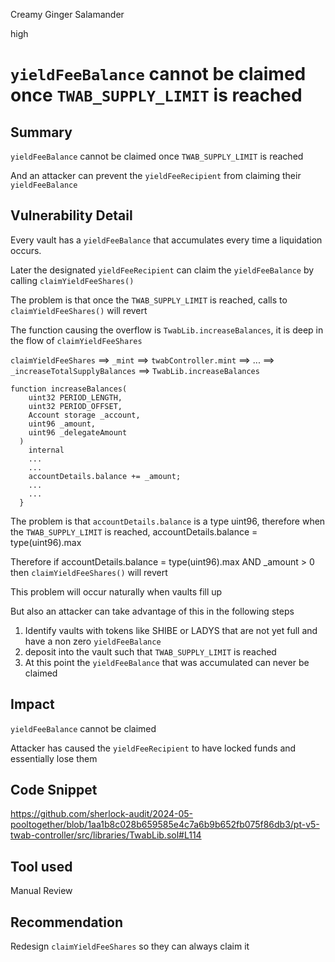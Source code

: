 Creamy Ginger Salamander

high

# `yieldFeeBalance` cannot be claimed once `TWAB_SUPPLY_LIMIT` is reached

## Summary
`yieldFeeBalance` cannot be claimed once `TWAB_SUPPLY_LIMIT` is reached

And an attacker can prevent the `yieldFeeRecipient` from claiming their `yieldFeeBalance`

## Vulnerability Detail
Every vault has a `yieldFeeBalance` that accumulates every time a liquidation occurs.

Later the designated `yieldFeeRecipient` can claim the `yieldFeeBalance` by calling `claimYieldFeeShares()`

The problem is that once the `TWAB_SUPPLY_LIMIT` is reached, calls to `claimYieldFeeShares()` will revert

The function causing the overflow is `TwabLib.increaseBalances`, it is deep in the flow of `claimYieldFeeShares`

`claimYieldFeeShares` ==> `_mint` ==> `twabController.mint` ==> ... ==> `_increaseTotalSupplyBalances` ==> `TwabLib.increaseBalances`

```solidity
function increaseBalances(
    uint32 PERIOD_LENGTH,
    uint32 PERIOD_OFFSET,
    Account storage _account,
    uint96 _amount,
    uint96 _delegateAmount
  )
    internal
    ...
    ...
    accountDetails.balance += _amount;
    ...
    ...
  }
```

The problem is that `accountDetails.balance` is a type uint96, therefore when the `TWAB_SUPPLY_LIMIT` is reached, accountDetails.balance = type(uint96).max

Therefore if accountDetails.balance = type(uint96).max AND _amount > 0 then `claimYieldFeeShares()` will revert

This problem will occur naturally when vaults fill up

But also an attacker can take advantage of this in the following steps

1. Identify vaults with tokens like SHIBE or LADYS that are not yet full and have a non zero `yieldFeeBalance`
2. deposit into the vault such that `TWAB_SUPPLY_LIMIT` is reached
3. At this point the `yieldFeeBalance` that was accumulated can never be claimed 

## Impact
`yieldFeeBalance` cannot be claimed

Attacker has caused the `yieldFeeRecipient` to have locked funds and essentially lose them

## Code Snippet
https://github.com/sherlock-audit/2024-05-pooltogether/blob/1aa1b8c028b659585e4c7a6b9b652fb075f86db3/pt-v5-twab-controller/src/libraries/TwabLib.sol#L114

## Tool used

Manual Review

## Recommendation
Redesign `claimYieldFeeShares` so they can always claim it
